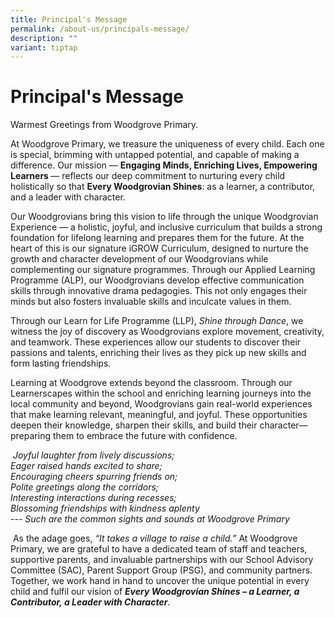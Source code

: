 ```yaml
---
title: Principal's Message
permalink: /about-us/principals-message/
description: ""
variant: tiptap
---
```

<h1><strong>Principal's Message</strong></h1>
<p></p>
<p>Warmest Greetings from Woodgrove Primary.</p>
<p>At Woodgrove Primary, we treasure the uniqueness of every child. Each
one is special, brimming with untapped potential, and capable of making
a difference. Our mission — <strong>Engaging Minds, Enriching Lives, Empowering Learners </strong>—
reflects our deep commitment to nurturing every child holistically so that <strong>Every Woodgrovian Shines</strong>:
as a learner, a contributor, and a leader with character.</p>
<p>Our Woodgrovians bring this vision to life through the unique Woodgrovian
Experience — a holistic, joyful, and inclusive curriculum that builds a
strong foundation for lifelong learning and prepares them for the future.
At the heart of this is our signature iGROW Curriculum, designed to nurture
the growth and character development of our Woodgrovians while complementing
our signature programmes. Through our Applied Learning Programme (ALP),
our Woodgrovians develop effective communication skills through innovative
drama pedagogies. This not only engages their minds but also fosters invaluable
skills and inculcate values in them.</p>
<p>Through our Learn for Life Programme (LLP), <em>Shine through Dance</em>,
we witness the joy of discovery as Woodgrovians explore movement, creativity,
and teamwork. These experiences allow our students to discover their passions
and talents, enriching their lives as they pick up new skills and form
lasting friendships.</p>
<p>Learning at Woodgrove extends beyond the classroom. Through our Learnerscapes
within the school and enriching learning journeys into the local community
and beyond, Woodgrovians gain real-world experiences that make learning
relevant, meaningful, and joyful. These opportunities deepen their knowledge,
sharpen their skills, and build their character—preparing them to embrace
the future with confidence.</p>
<p>&nbsp;<em>Joyful laughter from lively discussions;</em>
<br><em>Eager raised hands excited to share;</em>
<br><em>Encouraging cheers spurring friends on;</em>
<br><em>Polite greetings along the corridors;</em>
<br><em>Interesting interactions during recesses;</em>
<br><em>Blossoming friendships with kindness aplenty</em>
<br><em>--- Such are the common sights and sounds at Woodgrove Primary</em>
</p>
<p>&nbsp;As the adage goes, <em>“It takes a village to raise a child.”</em> At
Woodgrove Primary, we are grateful to have a dedicated team of staff and
teachers, supportive parents, and invaluable partnerships with our School
Advisory Committee (SAC), Parent Support Group (PSG), and community partners.
Together, we work hand in hand to uncover the unique potential in every
child and fulfil our vision of <strong><em>Every Woodgrovian Shines – a Learner, a Contributor, a Leader with Character</em></strong><em>.</em>
</p>
<p>&nbsp;</p>